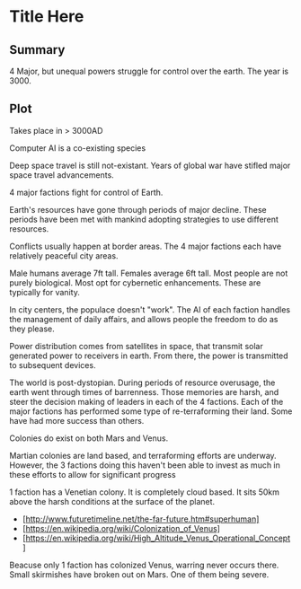 # Title Here

## Summary

4 Major, but unequal powers struggle for control over the earth. The year is 3000.

## Plot

Takes place in > 3000AD

Computer AI is a co-existing species

Deep space travel is still not-existant. Years of global war have stifled major space travel advancements.

4 major factions fight for control of Earth.

Earth's resources have gone through periods of major decline. These
periods have been met with mankind adopting strategies to use
different resources.

Conflicts usually happen at border areas. The 4 major factions each have relatively peaceful city areas.

Male humans average 7ft tall. Females average 6ft tall. Most people are not purely biological. Most opt for cybernetic enhancements. These are typically for vanity.

In city centers, the populace doesn't "work". The AI of each faction handles the management of daily affairs, and allows people the freedom to do as they please.

Power distribution comes from satellites in space, that transmit solar generated power to receivers in earth. From there, the power is transmitted to subsequent devices.

The world is post-dystopian. During periods of resource overusage, the earth went through times of barrenness. Those memories are harsh, and steer the decision making of leaders in each of the 4 factions. Each of the major factions has performed some type of re-terraforming their land. Some have had more success than others.

Colonies do exist on both Mars and Venus.

Martian colonies are land based, and terraforming efforts are underway. However, the 3 factions doing this haven't been able to invest as much in these efforts to allow for significant progress

1 faction has a Venetian colony. It is completely cloud based. It sits 50km above the harsh conditions at the surface of the planet.

* [http://www.futuretimeline.net/the-far-future.htm#superhuman]
* [https://en.wikipedia.org/wiki/Colonization_of_Venus]
* [https://en.wikipedia.org/wiki/High_Altitude_Venus_Operational_Concept]

Beacuse only 1 faction has colonized Venus, warring never occurs there. Small skirmishes have broken out on Mars. One of them being severe.

